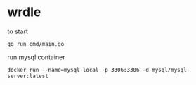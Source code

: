 # wrdle
to start
```shell
go run cmd/main.go
```

run mysql container
```shell
docker run --name=mysql-local -p 3306:3306 -d mysql/mysql-server:latest
```